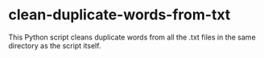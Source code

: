 # clean-duplicate-words-from-txt
This Python script cleans duplicate words from all the .txt files in the same directory as the script itself.
